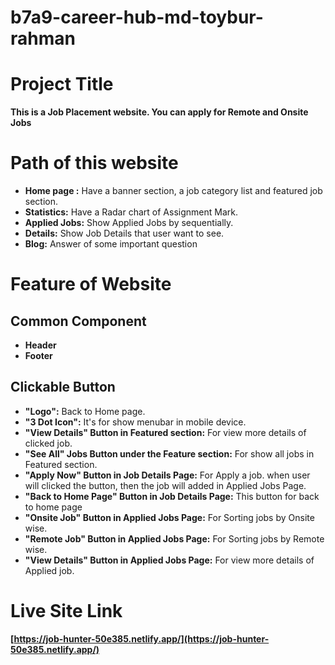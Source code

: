 # b7a9-career-hub-md-toybur-rahman

# Project Title
**This is a Job Placement website. You can apply for Remote and Onsite Jobs**

# Path of this website

- **Home page :** Have a banner section, a job category list and featured job section. 
- **Statistics:** Have a Radar chart of Assignment Mark.
- **Applied Jobs:** Show Applied Jobs by sequentially.
- **Details:** Show Job Details that user want to see.
- **Blog:** Answer of some important question

# Feature of Website

## Common Component

- **Header**
- **Footer**

## Clickable Button

- **"Logo":** Back to Home page.
- **"3 Dot Icon":** It's for show menubar in mobile device.
- **"View Details" Button in Featured section:** For view more details of clicked job.
- **"See All" Jobs Button under the Feature section:** For show all jobs in Featured section.
- **"Apply Now" Button in Job Details Page:** For Apply a job. when user will clicked the button, then the job will added in Applied Jobs Page.
- **"Back to Home Page" Button in Job Details Page:** This button for back to home page
- **"Onsite Job" Button in Applied Jobs Page:** For Sorting jobs by Onsite wise.
- **"Remote Job" Button in Applied Jobs Page:** For Sorting jobs by Remote wise.
- **"View Details" Button in Applied Jobs Page:** For view more details of Applied job.


# Live Site Link

**[https://job-hunter-50e385.netlify.app/](https://job-hunter-50e385.netlify.app/)**



